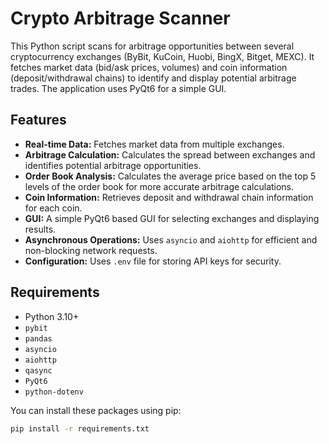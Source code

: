 # Crypto Arbitrage Scanner

This Python script scans for arbitrage opportunities between several cryptocurrency exchanges (ByBit, KuCoin, Huobi, BingX, Bitget, MEXC). It fetches market data (bid/ask prices, volumes) and coin information (deposit/withdrawal chains) to identify and display potential arbitrage trades.  The application uses PyQt6 for a simple GUI.

## Features

* **Real-time Data:** Fetches market data from multiple exchanges.
* **Arbitrage Calculation:** Calculates the spread between exchanges and identifies potential arbitrage opportunities.
* **Order Book Analysis:** Calculates the average price based on the top 5 levels of the order book for more accurate arbitrage calculations.
* **Coin Information:** Retrieves deposit and withdrawal chain information for each coin.
* **GUI:** A simple PyQt6 based GUI for selecting exchanges and displaying results.
* **Asynchronous Operations:** Uses `asyncio` and `aiohttp` for efficient and non-blocking network requests.
* **Configuration:** Uses `.env` file for storing API keys for security.

## Requirements

* Python 3.10+
* `pybit`
* `pandas`
* `asyncio`
* `aiohttp`
* `qasync`
* `PyQt6`
* `python-dotenv`

You can install these packages using pip:

```bash
pip install -r requirements.txt
